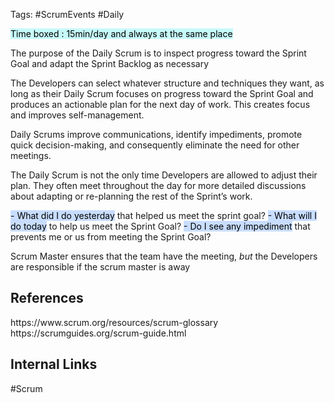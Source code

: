 Tags: #ScrumEvents #Daily

<mark style="background: #ABF7F7A6;">Time boxed : 15min/day and always at the same place</mark>

The purpose of the Daily Scrum is to inspect progress toward the Sprint Goal and adapt the Sprint Backlog as necessary

The Developers can select whatever structure and techniques they want, as long as their Daily Scrum focuses on progress toward the Sprint Goal and produces an actionable plan for the next day of work. This creates focus and improves self-management.

Daily Scrums improve communications, identify impediments, promote quick decision-making, and consequently eliminate the need for other meetings.

The Daily Scrum is not the only time Developers are allowed to adjust their plan. They often meet throughout the day for more detailed discussions about adapting or re-planning the rest of the Sprint’s work.

<mark style="background: #ADCCFFA6;">- What did I do yesterday</mark> that helped us meet the sprint goal?
<mark style="background: #ADCCFFA6;">- What will I do today</mark> to help us meet the Sprint Goal?
<mark style="background: #ADCCFFA6;">- Do I see any impediment</mark> that prevents me or us from meeting the Sprint Goal?

Scrum Master ensures that the team have the meeting, _but_ the Developers are responsible if the scrum master is away
<h2>References</h2>
https://www.scrum.org/resources/scrum-glossary
https://scrumguides.org/scrum-guide.html
<h2>Internal Links</h2>
#Scrum 